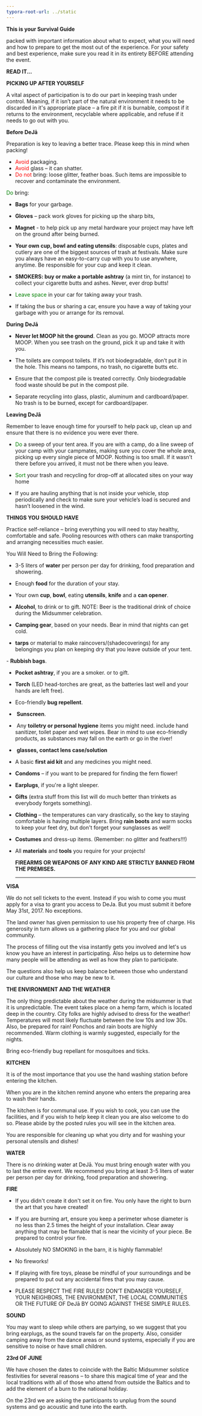 ```yaml
---
typora-root-url: ../static
---
```


**This is your Survival Guide** 

packed with important information about what to expect, what you will need and how to prepare to get the most out of the experience. For your safety and best experience, make sure you read it in its entirety BEFORE attending the event.

**READ IT...**



**PICKING UP AFTER YOURSELF**

A vital aspect of participation is to do our part in keeping trash under control. Meaning, if it isn’t part of the natural environment  it needs to be discarded in it's appropriate place – a fire pit if it is burnable, compost if it returns to the environment, recyclable where applicable, and refuse if it needs to go out with you.



**Before DeJā**

Preparation is key to leaving a better trace. Please keep this in mind when packing!

- <span style="color:red;">Avoid</span> packaging.
- <span style="color:red;">Avoid</span> glass – it can shatter.
- <span style="color:red;">Do not</span> bring: loose glitter, feather boas. Such items are impossible to recover and contaminate the environment.

<span style="color:green;">Do</span> bring:
- **Bags** for your garbage.

- **Gloves** – pack work gloves for picking up the sharp bits,

- **Magnet** - to help pick up any metal hardware your project may have left on the ground after being burned.

- **Your own cup, bowl and eating utensils**: disposable cups, plates and cutlery are one of the biggest sources of trash at festivals. Make sure you always have an easy-to-carry cup with you to use anywhere, anytime. Be responsible for your cup and keep it clean.

- **SMOKERS: buy or make a portable ashtray** (a mint tin, for instance) to collect your cigarette butts and ashes. Never, ever drop butts!

- <span style="color:green;">Leave space</span> in your car for taking away your trash. 

- If taking the bus or sharing a car, ensure you have a way of taking your garbage with you or arrange for its removal.



**During** **DeJā**

- **Never let MOOP hit the ground**.  Clean as you go.  MOOP attracts more MOOP.  When you see trash on the ground, pick it up and take it with you.

- The toilets are compost toilets.  If it’s not biodegradable, don’t put it in the hole.  This means no tampons, no trash, no cigarette butts etc.

- Ensure that the compost pile is treated correctly.  Only biodegradable food waste should be put in the compost pile.

- Separate recycling into glass, plastic, aluminum and cardboard/paper.  No trash is to be burned, except for cardboard/paper.



**Leaving DeJā**

Remember to leave enough time for yourself to help pack up, clean up and ensure that there is no evidence you were ever there.

- <span style="color:green;">Do</span> a sweep of your tent area.  If you are with a camp, do a line sweep of your camp with your campmates, making sure you cover the whole area,  picking up every single piece of MOOP.  Nothing is too small.  If it wasn’t there before you arrived, it must not be there when you leave.

- <span style="color:green;">Sort</span> your trash and recycling for drop-off at allocated sites on your way home

- If you are hauling anything that is not inside your vehicle, stop periodically and check to make sure your vehicle’s load is secured and hasn’t loosened in the wind.



**THINGS YOU SHOULD HAVE**

Practice self-reliance – bring everything you will need to stay healthy, comfortable and safe. Pooling resources with others can make transporting and arranging necessities much easier.

You Will Need to Bring the Following:

- 3-5 liters of **water** per person per day for drinking, food preparation and showering.

- Enough **food** for the duration of your stay.

- Your own **cup**, **bowl**, eating **utensils**, **knife** and a **can opener**.

- **Alcohol**, to drink or to gift.
           NOTE: Beer is the traditional drink of choice during the Midsummer celebration.

- **Camping gear**, based on your needs.
           Bear in mind that nights can get cold. 
- **tarps** or material to make raincovers/(shadecoverings) for any belongings you plan on keeping dry that you leave outside of your tent.   

- **Rubbish bags**.

- **Pocket ashtray**, if you are a smoker. or to gift. 

- **Torch** (LED head-torches are great, as the batteries last well and your hands are left free).

- Eco-friendly **bug repellent**.

-  **Sunscreen**.

-  Any **toiletry or personal hygiene** items you might need. include hand sanitizer, toilet paper and wet wipes. Bear in mind to use eco-friendly products, as substances may fall on the earth or go in the river!

-  **glasses, contact lens case/solution**

- A basic **first aid kit** and any medicines you might need.

- **Condoms** – if you want to be prepared for finding the fern flower!

- **Earplugs**, if you're a light sleeper.
  
- **Gifts** (extra stuff from this list will do much better than trinkets as everybody forgets something).

- **Clothing** – the temperatures can vary drastically, so the key to staying comfortable is having multiple layers. Bring **rain boots** and warm socks to keep your feet dry, but don't forget your sunglasses as well!

- **Costumes** and dress-up items. (Remember: no glitter and feathers!!!)

- All **materials** and **tools** you require for your projects!

  **FIREARMS OR WEAPONS OF ANY KIND ARE STRICTLY BANNED FROM THE PREMISES.**

  ****		

**VISA**

We do not sell tickets to the event. Instead if you wish to come you must apply for a visa to grant you access to DeJa. But you must submit it before May 31st, 2017. No exceptions. 

The land owner has given permission to use his property free of charge. His generosity in turn allows us a gathering place for you and our global community.

The process of filling out the visa instantly gets you involved and let's us know you have an interest in participating. Also helps us to determine how many people will be attending as well as how they plan to participate. 

The questions also help us keep balance between those who understand our culture and those who may be new to it.



**THE ENVIRONMENT AND THE WEATHER**

The only thing predictable about the weather during the midsummer is that it is unpredictable.  The event takes place on a hemp farm, which is located deep in the country. City folks are highly advised to dress for the weather! Temperatures will most likely fluctuate between the low 10s and low 30s. Also, be prepared for rain! Ponchos and rain boots are highly recommended.  Warm clothing is warmly suggested, especially for the nights.

Bring eco-friendly bug repellant for mosquitoes and ticks.	


**KITCHEN**


It is of the most importance that you use the hand washing station before entering the kitchen.

When you are in the kitchen remind anyone who enters the preparing area to wash their hands. 

The kitchen is for communal use. If you wish to cook, you can use the facilities, and if you wish to help keep it clean you are also welcome to do so.  Please abide by the posted rules you will see in the kitchen area. 

You are responsible for cleaning up what you dirty and for washing your personal utensils and dishes!


**WATER**

There is no drinking water at DeJā.  You must bring enough water with you to last the entire event. We recommend you bring at least 3-5 liters of water per person per day for drinking, food preparation and showering.


**FIRE**

- If you didn't create it don't set it on fire.  You only have the right to burn the art that you have created!

- If you are burning art, ensure you keep a perimeter whose diameter is no less than 2.5 times the height of your installation.  Clear away anything that may be flamable that is near the vicinity of your piece. Be prepared to control your fire. 

- Absolutely NO SMOKING in the barn, it is highly flammable!

- No fireworks!

- If playing with fire toys, please be mindful of your surroundings and be prepared to put out any accidental fires that you may cause.

- PLEASE RESPECT THE FIRE RULES! DON’T ENDANGER YOURSELF, YOUR NEIGHBORS, THE ENVIRONMENT, THE LOCAL COMMUNITIES OR THE FUTURE OF DeJā BY GOING AGAINST THESE SIMPLE RULES.


**SOUND**

You may want to sleep while others are partying, so we suggest that you bring earplugs, as the sound travels far on the property. Also, consider camping away from the dance areas or sound systems, especially if you are sensitive to noise or have small children. 


**23rd OF JUNE**

We have chosen the dates to coincide with the Baltic Midsummer solstice festivities for several reasons – to share this magical time of year and the local traditions with all of those who attend from outside the Baltics and to add the element of a burn to the national holiday.

On the 23rd we are asking the participants to unplug from the sound systems and go acoustic and tune into the earth.